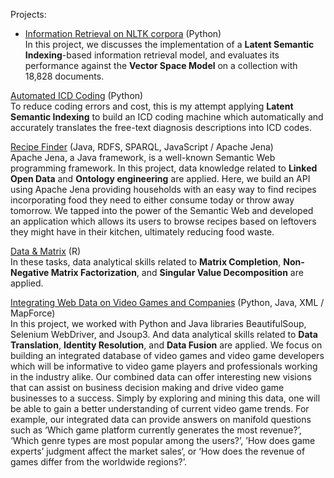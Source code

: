 Projects:<br />

 - [Information Retrieval on NLTK corpora](https://github.com/kuanmin/projects/tree/master/LSI) (Python) <br />
In this project, we discusses the implementation of a **Latent Semantic Indexing**-based information retrieval model, and evaluates its performance against the **Vector Space Model** on a collection with 18,828 documents.

[Automated ICD Coding](https://github.com/kuanmin/projects/tree/master/LSI) (Python) <br />
To reduce coding errors and cost, this is my attempt applying **Latent Semantic Indexing** to build an ICD coding machine which automatically and accurately translates
the free-text diagnosis descriptions into ICD codes.

[Recipe Finder](https://drive.google.com/drive/folders/10a75TzSMbRbXZJtyzNDduypMRhvqyRve?usp=sharing) (Java, RDFS, SPARQL, JavaScript / Apache Jena) <br />
Apache Jena, a Java framework, is a well-known Semantic Web programming framework. In this project, data knowledge related to **Linked Open Data** and **Ontology engineering** are applied. Here, we build an API using Apache Jena providing households with an easy way to find recipes incorporating food they need to either consume today or throw away tomorrow. We tapped into the power of the Semantic Web and developed an application which allows its users to browse recipes based on leftovers they might have in their kitchen, ultimately reducing food waste. 

[Data & Matrix](https://drive.google.com/drive/folders/10a75TzSMbRbXZJtyzNDduypMRhvqyRve?usp=sharing) (R) <br />
In these tasks, data analytical skills related to **Matrix Completion**, **Non-Negative Matrix Factorization**, and **Singular Value Decomposition** are applied.

[Integrating Web Data on Video Games and Companies](https://drive.google.com/drive/folders/10a75TzSMbRbXZJtyzNDduypMRhvqyRve?usp=sharing) (Python, Java, XML / MapForce) <br />
In this project, we worked with Python and Java libraries BeautifulSoup, Selenium WebDriver, and Jsoup3. And data analytical skills related to **Data Translation**, **Identity Resolution**, and **Data Fusion** are applied.
We focus on building an integrated database of video games and video game developers which will be informative to video game players and professionals working in the industry alike. Our combined data can offer interesting new visions that can assist on business decision making and drive video game businesses to a success. Simply by exploring and mining this data, one will be able to gain a better understanding of current video game trends. For example, our integrated data can provide answers on manifold questions such as ‘Which game platform currently generates the most revenue?’, ‘Which genre types are most popular among the users?’, ’How does game experts’ judgment affect the market sales‘, or ‘How does the revenue of games differ from the worldwide regions?’.

